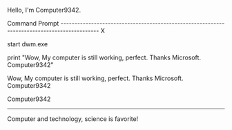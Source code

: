 Hello, I'm Computer9342.

Command Prompt --------------------------------------------------------------------------------------------  X

start dwm.exe

print "Wow, My computer is still working, perfect. Thanks Microsoft. Computer9342"

Wow, My computer is still working, perfect. Thanks Microsoft. Computer9342

Computer9342

--------------------------------------------------------------------------------------------------------------

Computer and technology, science is favorite!
